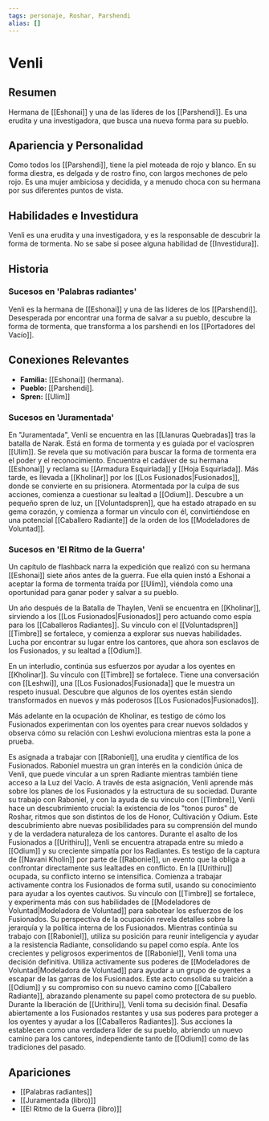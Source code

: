 ```yaml
---
tags: personaje, Roshar, Parshendi
alias: []
---
```


# Venli

## Resumen
Hermana de [[Eshonai]] y una de las líderes de los [[Parshendi]]. Es una erudita y una investigadora, que busca una nueva forma para su pueblo.

## Apariencia y Personalidad
Como todos los [[Parshendi]], tiene la piel moteada de rojo y blanco. En su forma diestra, es delgada y de rostro fino, con largos mechones de pelo rojo. Es una mujer ambiciosa y decidida, y a menudo choca con su hermana por sus diferentes puntos de vista.

## Habilidades e Investidura
Venli es una erudita y una investigadora, y es la responsable de descubrir la forma de tormenta. No se sabe si posee alguna habilidad de [[Investidura]].

## Historia
### Sucesos en 'Palabras radiantes'
Venli es la hermana de [[Eshonai]] y una de las líderes de los [[Parshendi]]. Desesperada por encontrar una forma de salvar a su pueblo, descubre la forma de tormenta, que transforma a los parshendi en los [[Portadores del Vacío]].

## Conexiones Relevantes
* **Familia:** [[Eshonai]] (hermana).
* **Pueblo:** [[Parshendi]].
* **Spren:** [[Ulim]]

### Sucesos en 'Juramentada'
En "Juramentada", Venli se encuentra en las [[Llanuras Quebradas]] tras la batalla de Narak. Está en forma de tormenta y es guiada por el vacíospren [[Ulim]]. Se revela que su motivación para buscar la forma de tormenta era el poder y el reconocimiento. Encuentra el cadáver de su hermana [[Eshonai]] y reclama su [[Armadura Esquirlada]] y [[Hoja Esquirlada]]. Más tarde, es llevada a [[Kholinar]] por los [[Los Fusionados|Fusionados]], donde se convierte en su prisionera. Atormentada por la culpa de sus acciones, comienza a cuestionar su lealtad a [[Odium]]. Descubre a un pequeño spren de luz, un [[Voluntadspren]], que ha estado atrapado en su gema corazón, y comienza a formar un vínculo con él, convirtiéndose en una potencial [[Caballero Radiante]] de la orden de los [[Modeladores de Voluntad]].

### Sucesos en 'El Ritmo de la Guerra'
Un capítulo de flashback narra la expedición que realizó con su hermana [[Eshonai]] siete años antes de la guerra. Fue ella quien instó a Eshonai a aceptar la forma de tormenta traída por [[Ulim]], viéndola como una oportunidad para ganar poder y salvar a su pueblo.

Un año después de la Batalla de Thaylen, Venli se encuentra en [[Kholinar]], sirviendo a los [[Los Fusionados|Fusionados]] pero actuando como espía para los [[Caballeros Radiantes]]. Su vínculo con el [[Voluntadspren]] [[Timbre]] se fortalece, y comienza a explorar sus nuevas habilidades. Lucha por encontrar su lugar entre los cantores, que ahora son esclavos de los Fusionados, y su lealtad a [[Odium]].

En un interludio, continúa sus esfuerzos por ayudar a los oyentes en [[Kholinar]]. Su vínculo con [[Timbre]] se fortalece. Tiene una conversación con [[Leshwi]], una [[Los Fusionados|Fusionada]] que le muestra un respeto inusual. Descubre que algunos de los oyentes están siendo transformados en nuevos y más poderosos [[Los Fusionados|Fusionados]].

Más adelante en la ocupación de Kholinar, es testigo de cómo los Fusionados experimentan con los oyentes para crear nuevos soldados y observa cómo su relación con Leshwi evoluciona mientras esta la pone a prueba.

Es asignada a trabajar con [[Raboniel]], una erudita y científica de los Fusionados. Raboniel muestra un gran interés en la condición única de Venli, que puede vincular a un spren Radiante mientras también tiene acceso a la Luz del Vacío. A través de esta asignación, Venli aprende más sobre los planes de los Fusionados y la estructura de su sociedad. Durante su trabajo con Raboniel, y con la ayuda de su vínculo con [[Timbre]], Venli hace un descubrimiento crucial: la existencia de los "tonos puros" de Roshar, ritmos que son distintos de los de Honor, Cultivación y Odium. Este descubrimiento abre nuevas posibilidades para su comprensión del mundo y de la verdadera naturaleza de los cantores. Durante el asalto de los Fusionados a [[Urithiru]], Venli se encuentra atrapada entre su miedo a [[Odium]] y su creciente simpatía por los Radiantes. Es testigo de la captura de [[Navani Kholin]] por parte de [[Raboniel]], un evento que la obliga a confrontar directamente sus lealtades en conflicto. En la [[Urithiru]] ocupada, su conflicto interno se intensifica. Comienza a trabajar activamente contra los Fusionados de forma sutil, usando su conocimiento para ayudar a los oyentes cautivos. Su vínculo con [[Timbre]] se fortalece, y experimenta más con sus habilidades de [[Modeladores de Voluntad|Modeladora de Voluntad]] para sabotear los esfuerzos de los Fusionados. Su perspectiva de la ocupación revela detalles sobre la jerarquía y la política interna de los Fusionados. Mientras continúa su trabajo con [[Raboniel]], utiliza su posición para reunir inteligencia y ayudar a la resistencia Radiante, consolidando su papel como espía. Ante los crecientes y peligrosos experimentos de [[Raboniel]], Venli toma una decisión definitiva. Utiliza activamente sus poderes de [[Modeladores de Voluntad|Modeladora de Voluntad]] para ayudar a un grupo de oyentes a escapar de las garras de los Fusionados. Este acto consolida su traición a [[Odium]] y su compromiso con su nuevo camino como [[Caballero Radiante]], abrazando plenamente su papel como protectora de su pueblo. Durante la liberación de [[Urithiru]], Venli toma su decisión final. Desafía abiertamente a los Fusionados restantes y usa sus poderes para proteger a los oyentes y ayudar a los [[Caballeros Radiantes]]. Sus acciones la establecen como una verdadera líder de su pueblo, abriendo un nuevo camino para los cantores, independiente tanto de [[Odium]] como de las tradiciones del pasado.

## Apariciones
* [[Palabras radiantes]]
* [[Juramentada (libro)]]
* [[El Ritmo de la Guerra (libro)]]
